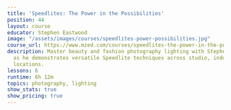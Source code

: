 ```yaml
---
title: 'Speedlites: The Power in the Possibilities'
position: 44
layout: course
educator: Stephen Eastwood
image: "/assets/images/courses/speedlites-power-possibilities.jpg"
course_url: https://www.mzed.com/courses/speedlites-the-power-in-the-possibilities
description: Master beauty and fashion photography lighting with Stephen Eastwood
  as he demonstrates versatile Speedlite techniques across studio, indoor, and outdoor
  locations.
lessons: 6
runtime: 6h 12m
topics: photography, lighting
show_stats: true
show_pricing: true
---
```



